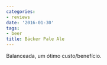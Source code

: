 ```yaml
---
categories:
- reviews
date: '2016-01-30'
tags:
- beer
title: Bäcker Pale Ale
---
```


Balanceada, um ótimo custo/benefício.